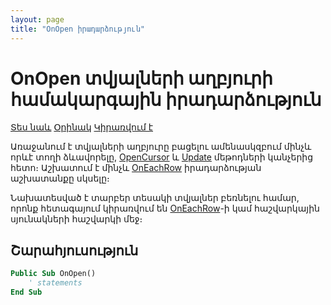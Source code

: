```yaml
---
layout: page
title: "OnOpen իրադարձություն"
---
```


# OnOpen տվյալների աղբյուրի համակարգային իրադարձություն

[Տես նաև](../scriptstproced.md) [Օրինակ](../Examples/E_OnOpen.md) [Կիրառվում է](../Defs/Data.md)

Առաջանում է տվյալների աղբյուրը բացելու ամենասկզբում մինչև որևէ տողի ձևավորելը, [OpenCursor](../Functions/ASDATA/OpenCursor.md) և [Update](../Functions/ICurrentView/Update.md) մեթոդների կանչերից հետո։
Աշխատում է մինչև [OnEachRow](OnEachRow.md) իրադարձության աշխատանքը սկսելը։ 

Նախատեսված է տարբեր տեսակի տվյալներ բեռնելու համար, որոնք հետագայում կիրառվում են [OnEachRow](OnEachRow.md)-ի կամ հաշվարկային սյունակների հաշվարկի մեջ։ 

## Շարահյուսություն

``` vb
Public Sub OnOpen()
    ' statements
End Sub
```